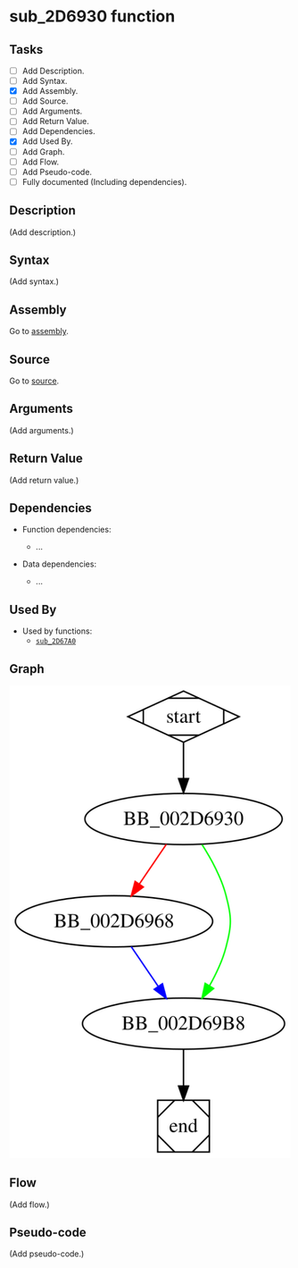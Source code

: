 # sub_2D6930 function

## Tasks

- [ ] Add Description.
- [ ] Add Syntax.
- [X] Add Assembly.
- [ ] Add Source.
- [ ] Add Arguments.
- [ ] Add Return Value.
- [ ] Add Dependencies.
- [X] Add Used By.
- [ ] Add Graph.
- [ ] Add Flow.
- [ ] Add Pseudo-code.
- [ ] Fully documented (Including dependencies).

## Description

(Add description.)

## Syntax

(Add syntax.)

## Assembly

Go to [assembly](../asm/sub_2D6930.asm).

## Source

Go to [source](../cc/sub_2D6930.cc).

## Arguments

(Add arguments.)

## Return Value

(Add return value.)

## Dependencies

* Function dependencies:
  * ...


* Data dependencies:
  * ...

## Used By

* Used by functions:
  * [`sub_2D67A0`](sub_2D67A0.md)

## Graph

![sub_2D6930 Graph](../svg/sub_2D6930.svg "sub_2D6930 Graph")

## Flow

(Add flow.)

## Pseudo-code

(Add pseudo-code.)


